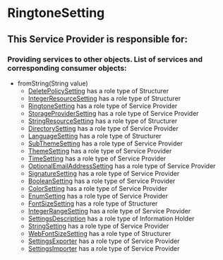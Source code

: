 # RingtoneSetting
## This Service Provider is responsible for:
### Providing services to other objects. List of services and corresponding consumer objects: 
* fromString(String value)
	* [DeletePolicySetting](../Structurers/DeletePolicySetting.md) has a role type of Structurer
	* [IntegerResourceSetting](../Structurers/IntegerResourceSetting.md) has a role type of Structurer
	* [RingtoneSetting](../ServiceProviders/RingtoneSetting.md) has a role type of Service Provider
	* [StorageProviderSetting](../ServiceProviders/StorageProviderSetting.md) has a role type of Service Provider
	* [StringResourceSetting](../Structurers/StringResourceSetting.md) has a role type of Structurer
	* [DirectorySetting](../ServiceProviders/DirectorySetting.md) has a role type of Service Provider
	* [LanguageSetting](../Structurers/LanguageSetting.md) has a role type of Structurer
	* [SubThemeSetting](../ServiceProviders/SubThemeSetting.md) has a role type of Service Provider
	* [ThemeSetting](../ServiceProviders/ThemeSetting.md) has a role type of Service Provider
	* [TimeSetting](../ServiceProviders/TimeSetting.md) has a role type of Service Provider
	* [OptionalEmailAddressSetting](../ServiceProviders/OptionalEmailAddressSetting.md) has a role type of Service Provider
	* [SignatureSetting](../ServiceProviders/SignatureSetting.md) has a role type of Service Provider
	* [BooleanSetting](../ServiceProviders/BooleanSetting.md) has a role type of Service Provider
	* [ColorSetting](../ServiceProviders/ColorSetting.md) has a role type of Service Provider
	* [EnumSetting](../ServiceProviders/EnumSetting.md) has a role type of Service Provider
	* [FontSizeSetting](../Structurers/FontSizeSetting.md) has a role type of Structurer
	* [IntegerRangeSetting](../ServiceProviders/IntegerRangeSetting.md) has a role type of Service Provider
	* [SettingsDescription](../InformationHolders/SettingsDescription.md) has a role type of Information Holder
	* [StringSetting](../ServiceProviders/StringSetting.md) has a role type of Service Provider
	* [WebFontSizeSetting](../Structurers/WebFontSizeSetting.md) has a role type of Structurer
	* [SettingsExporter](../ServiceProviders/SettingsExporter.md) has a role type of Service Provider
	* [SettingsImporter](../ServiceProviders/SettingsImporter.md) has a role type of Service Provider
